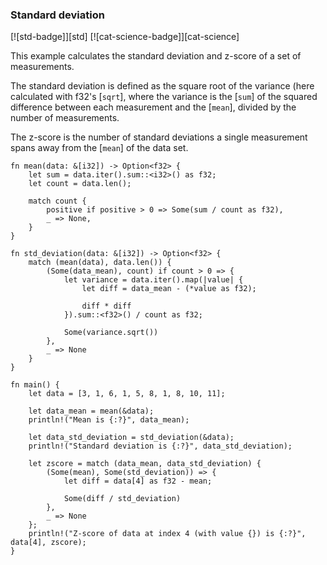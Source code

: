 ### Standard deviation

[![std-badge]][std] [![cat-science-badge]][cat-science]

This example calculates the standard deviation and z-score of a set of measurements.

The standard deviation is defined as the square root of the variance (here calculated with f32's [`sqrt`], where the variance is the [`sum`] of the squared difference between each measurement and the [`mean`], divided by the number of measurements.

The z-score is the number of standard deviations a single measurement spans away from the [`mean`] of the data set.


```rust,edition2018
fn mean(data: &[i32]) -> Option<f32> {
    let sum = data.iter().sum::<i32>() as f32;
    let count = data.len();

    match count {
        positive if positive > 0 => Some(sum / count as f32),
        _ => None,
    }
}

fn std_deviation(data: &[i32]) -> Option<f32> {
    match (mean(data), data.len()) {
        (Some(data_mean), count) if count > 0 => {
            let variance = data.iter().map(|value| {
                let diff = data_mean - (*value as f32);

                diff * diff
            }).sum::<f32>() / count as f32;

            Some(variance.sqrt())
        },
        _ => None
    }
}

fn main() {
    let data = [3, 1, 6, 1, 5, 8, 1, 8, 10, 11];

    let data_mean = mean(&data);
    println!("Mean is {:?}", data_mean);

    let data_std_deviation = std_deviation(&data);
    println!("Standard deviation is {:?}", data_std_deviation);

    let zscore = match (data_mean, data_std_deviation) {
        (Some(mean), Some(std_deviation)) => {
            let diff = data[4] as f32 - mean;

            Some(diff / std_deviation)
        },
        _ => None
    };
    println!("Z-score of data at index 4 (with value {}) is {:?}", data[4], zscore);
}
```

[sqrt]: https://doc.rust-lang.org/std/primitive.f32.html#method.sqrt
[sum]: https://doc.rust-lang.org/std/iter/trait.Iterator.html#method.sum
[mean]: science/mathematics/statistics/central-tendency.html

